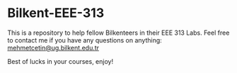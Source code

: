 # Bilkent-EEE-313

This is a repository to help fellow Bilkenteers in their EEE 313 Labs. Feel free to contact me if you have any questions on anything: mehmetcetin@ug.bilkent.edu.tr

Best of lucks in your courses, enjoy!
